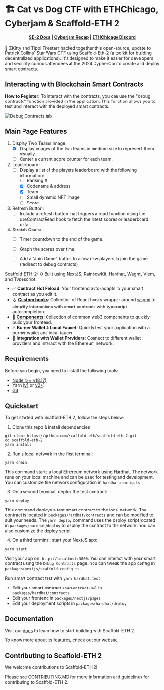 # 🏗 Cat vs Dog CTF with ETHChicago, Cyberjam & Scaffold-ETH 2

<h4 align="center">
  <a href="https://docs.scaffoldeth.io">SE-2 Docs</a> |
  <a href="https://www.youtube.com/watch?v=Qu6LKDAfDZI">Cyberjam Recap</a> |
  <a href="https://discord.gg/qe8ETgMskt">ETHChicago Discord</a> 
</h4>

🧪 ZKitty and Tippi Fifestarr hacked together this open-source, update to Patrick Collins'  Star Wars CTF using Scaffold-Eth-2 (a toolkit for building decentralized applications). It's designed to make it easier for developers and security curious attendees at the 2024 CypherCon to create and deploy smart contracts. 


## Interacting with Blockchain Smart Contracts

**How to Register:** To interact with the contracts, you can use the "debug contracts" function provided in the application. This function allows you to test and interact with the deployed smart contracts.

![Debug Contracts tab](https://github.com/tippi-fifestarr/scaffold-eth-2/assets/62179036/b0b67ea5-bf87-472a-8ba6-5c0369e8b9c7)

## Main Page Features

1. Display Two Teams Image:
   - [x] Display images of the two teams in medium size to represent them visually.
   - [ ] Center a current score counter for each team.

2. Leaderboard:
   - [ ] Display a list of the players leaderboard with the following information:
     - [ ] Ranking #
     - [x] Codename & address
     - [x] Team
     - [ ] Small dynamic NFT image
     - [ ] Score

3. Refresh Button:
   - [ ] Include a refresh button that triggers a read function using the useContractRead hook to fetch the latest scores or leaderboard data.

4. Stretch Goals:
   - [ ] Timer countdown to the end of the game.
   - [ ] Graph the scores over time
   - [ ] Add a "Join Game" button to allow new players to join the game (redirect to debug contracts)



[Scaffold-ETH-2](https://youtu.be/DcOzXhaxtt4?list=PLJz1HruEnenAf80uOfDwBPqaliJkjKg69): ⚙️ Built using NextJS, RainbowKit, Hardhat, Wagmi, Viem, and Typescript.

- ✅ **Contract Hot Reload**: Your frontend auto-adapts to your smart contract as you edit it.
- 🪝 **[Custom hooks](https://docs.scaffoldeth.io/hooks/)**: Collection of React hooks wrapper around [wagmi](https://wagmi.sh/) to simplify interactions with smart contracts with typescript autocompletion.
- 🧱 [**Components**](https://docs.scaffoldeth.io/components/): Collection of common web3 components to quickly build your frontend.
- 🔥 **Burner Wallet & Local Faucet**: Quickly test your application with a burner wallet and local faucet.
- 🔐 **Integration with Wallet Providers**: Connect to different wallet providers and interact with the Ethereum network.

## Requirements

Before you begin, you need to install the following tools:

- [Node (>= v18.17)](https://nodejs.org/en/download/)
- Yarn ([v1](https://classic.yarnpkg.com/en/docs/install/) or [v2+](https://yarnpkg.com/getting-started/install))
- [Git](https://git-scm.com/downloads)

## Quickstart

To get started with Scaffold-ETH 2, follow the steps below:

1. Clone this repo & install dependencies

```
git clone https://github.com/scaffold-eth/scaffold-eth-2.git
cd scaffold-eth-2
yarn install
```

2. Run a local network in the first terminal:

```
yarn chain
```

This command starts a local Ethereum network using Hardhat. The network runs on your local machine and can be used for testing and development. You can customize the network configuration in `hardhat.config.ts`.

3. On a second terminal, deploy the test contract:

```
yarn deploy
```

This command deploys a test smart contract to the local network. The contract is located in `packages/hardhat/contracts` and can be modified to suit your needs. The `yarn deploy` command uses the deploy script located in `packages/hardhat/deploy` to deploy the contract to the network. You can also customize the deploy script.

4. On a third terminal, start your NextJS app:

```
yarn start
```

Visit your app on: `http://localhost:3000`. You can interact with your smart contract using the `Debug Contracts` page. You can tweak the app config in `packages/nextjs/scaffold.config.ts`.

Run smart contract test with `yarn hardhat:test`

- Edit your smart contract `YourContract.sol` in `packages/hardhat/contracts`
- Edit your frontend in `packages/nextjs/pages`
- Edit your deployment scripts in `packages/hardhat/deploy`

## Documentation

Visit our [docs](https://docs.scaffoldeth.io) to learn how to start building with Scaffold-ETH 2.

To know more about its features, check out our [website](https://scaffoldeth.io).

## Contributing to Scaffold-ETH 2

We welcome contributions to Scaffold-ETH 2!

Please see [CONTRIBUTING.MD](https://github.com/scaffold-eth/scaffold-eth-2/blob/main/CONTRIBUTING.md) for more information and guidelines for contributing to Scaffold-ETH 2.
